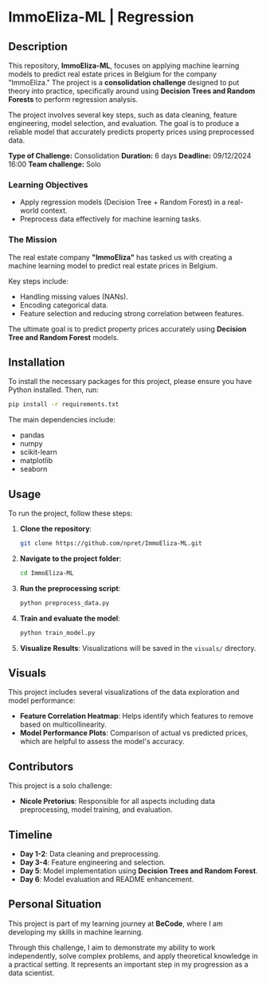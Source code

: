 # ImmoEliza-ML | Regression

## Description

This repository, **ImmoEliza-ML**, focuses on applying machine learning models to predict real estate prices in Belgium for the company "ImmoEliza." The project is a **consolidation challenge** designed to put theory into practice, specifically around using **Decision Trees and Random Forests** to perform regression analysis.

The project involves several key steps, such as data cleaning, feature engineering, model selection, and evaluation. The goal is to produce a reliable model that accurately predicts property prices using preprocessed data.

**Type of Challenge:** Consolidation 
**Duration:** 6 days 
**Deadline:** 09/12/2024 16:00 
**Team challenge:** Solo

### Learning Objectives
- Apply regression models (Decision Tree + Random Forest) in a real-world context.
- Preprocess data effectively for machine learning tasks.

### The Mission
The real estate company **"ImmoEliza"** has tasked us with creating a machine learning model to predict real estate prices in Belgium. 

Key steps include:
- Handling missing values (NANs).
- Encoding categorical data.
- Feature selection and reducing strong correlation between features.

The ultimate goal is to predict property prices accurately using **Decision Tree and Random Forest** models.

## Installation
To install the necessary packages for this project, please ensure you have Python installed. Then, run:

```bash
pip install -r requirements.txt
```
The main dependencies include:
- pandas
- numpy
- scikit-learn
- matplotlib
- seaborn

## Usage
To run the project, follow these steps:

1. **Clone the repository**:
   ```bash
   git clone https://github.com/npret/ImmoEliza-ML.git
   ```
2. **Navigate to the project folder**:
   ```bash
   cd ImmoEliza-ML
   ```
3. **Run the preprocessing script**:
   ```bash
   python preprocess_data.py
   ```
4. **Train and evaluate the model**:
   ```bash
   python train_model.py
   ```
5. **Visualize Results**:
   Visualizations will be saved in the `visuals/` directory.

## Visuals
This project includes several visualizations of the data exploration and model performance:
- **Feature Correlation Heatmap**: Helps identify which features to remove based on multicollinearity.
- **Model Performance Plots**: Comparison of actual vs predicted prices, which are helpful to assess the model's accuracy.

## Contributors
This project is a solo challenge:
- **Nicole Pretorius**: Responsible for all aspects including data preprocessing, model training, and evaluation.

## Timeline
- **Day 1-2**: Data cleaning and preprocessing.
- **Day 3-4**: Feature engineering and selection.
- **Day 5**: Model implementation using **Decision Trees and Random Forest**.
- **Day 6**: Model evaluation and README enhancement.

## Personal Situation
This project is part of my learning journey at **BeCode**, where I am developing my skills in machine learning.

Through this challenge, I aim to demonstrate my ability to work independently, solve complex problems, and apply theoretical knowledge in a practical setting. It represents an important step in my progression as a data scientist.

